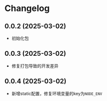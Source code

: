 # Changelog

## 0.0.2 (2025-03-02)
- 初始化包

## 0.0.3 (2025-03-02)
- 修复打包导致的开发差异

## 0.0.4 (2025-03-02)
- 新增static配置，修复环境变量的key为`NODE_ENV`